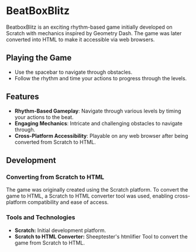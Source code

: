 # BeatBoxBlitz

BeatboxBlitz is an exciting rhythm-based game initially developed on Scratch with mechanics inspired by Geometry Dash. The game was later converted into HTML to make it accessible via web browsers.

## Playing the Game
- Use the spacebar to navigate through obstacles.
- Follow the rhythm and time your actions to progress through the levels.

## Features
- **Rhythm-Based Gameplay**: Navigate through various levels by timing your actions to the beat.
- **Engaging Mechanics**: Intricate and challenging obstacles to navigate through.
- **Cross-Platform Accessibility**: Playable on any web browser after being converted from Scratch to HTML.

 ## Development
### Converting from Scratch to HTML
The game was originally created using the Scratch platform.
To convert the game to HTML, a Scratch to HTML converter tool was used, enabling cross-platform compatibility and ease of access.
### Tools and Technologies
- **Scratch:** Initial development platform.
- **Scratch to HTML Converter:** Sheeptester's htmlifier Tool to convert the game from Scratch to HTML.

